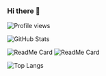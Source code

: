 ### Hi there 👋

![Profile views](https://gpvc.arturio.dev/Adonis-Stavridis)

![GitHub Stats](https://github-readme-stats.vercel.app/api?username=Adonis-Stavridis&count_private=true&show_icons=true&theme=dark)

![ReadMe Card](https://github-readme-stats.vercel.app/api/pin/?username=Adonis-Stavridis&repo=Doge-Extension&theme=dark)
![ReadMe Card](https://github-readme-stats.vercel.app/api/pin/?username=Adonis-Stavridis&repo=Cubos&theme=dark)

![Top Langs](https://github-readme-stats.vercel.app/api/top-langs/?username=Adonis-Stavridis&layout=compact&hide=c%23&theme=dark)

<!--
**Adonis-Stavridis/Adonis-Stavridis** is a ✨ _special_ ✨ repository because its `README.md` (this file) appears on your GitHub profile.

Here are some ideas to get you started:

- 🔭 I’m currently working on ...
- 🌱 I’m currently learning ...
- 👯 I’m looking to collaborate on ...
- 🤔 I’m looking for help with ...
- 💬 Ask me about ...
- 📫 How to reach me: ...
- 😄 Pronouns: ...
- ⚡ Fun fact: ...
-->
